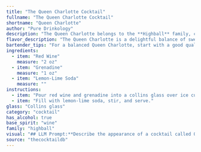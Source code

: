 ```yaml
---
title: "The Queen Charlotte Cocktail"
fullname: "The Queen Charlotte Cocktail"
shortname: "Queen Charlotte"
author: "Pure Drinkology"
description: "The Queen Charlotte belongs to the **Highball** family, characterized by their tall, mixed drinks with a base spirit and a mixer. This simple concoction likely originated in the early 20th century, likely inspired by the popularity of red wine cocktails and the growing trend of soda-based drinks. "
flavor_description: "The Queen Charlotte is a delightful balance of sweet and tart. The red wine provides a rich, fruity base, while the grenadine adds a touch of sweetness and a vibrant ruby hue. The lemon-lime soda provides a refreshing effervescence and a subtle citrus tang, making this cocktail both complex and approachable. It's a perfect choice for a warm afternoon or a light and airy aperitif. "
bartender_tips: "For a balanced Queen Charlotte, start with a good quality dry red wine. Don't skimp on the grenadine – it adds the sweetness and vibrant color. Use a chilled glass and add the soda last for a bubbly fizz.  A splash of lemon juice can brighten the flavor. Adjust the proportions to your liking, but keep the red wine dominant for a true Queen's touch. "
ingredients:
  - item: "Red Wine"
    measure: "2 oz"
  - item: "Grenadine"
    measure: "1 oz"
  - item: "Lemon-Lime Soda"
    measure: ""
instructions:
  - item: "Pour red wine and grenadine into a collins glass over ice cubes."
  - item: "Fill with lemon-lime soda, stir, and serve."
glass: "Collins glass"
category: "cocktail"
has_alcohol: true
base_spirit: "wine"
family: "highball"
visual: "## LLM Prompt:**Describe the appearance of a cocktail called Queen Charlotte, which is made with red wine, grenadine, and lemon-lime soda.  Be sure to include details about:*** **Color:** Is it a single, uniform color, or does it have layers? What is the overall tone of the color - light, dark, vibrant, muted? * **Clarity:** Is it clear, cloudy, or opaque? * **Texture:**  Is it smooth, bubbly, or layered with different densities? * **Garnish:**  If any, describe the garnish and how it is placed in the drink. **Example:** Imagine a Queen Charlotte served in a tall glass with ice. The drink is a beautiful, layered masterpiece. The bottom layer is a vibrant ruby red, showcasing the rich color of the red wine. Above it, a layer of vibrant, almost fluorescent red grenadine sits, creating a distinct boundary between the two. Finally, a crown of refreshing lemon-lime soda adds a delicate, pale yellow hue and a gentle effervescence. A delicate sprig of mint, perched on the edge of the glass, adds a touch of green and freshness. "
source: "thecocktaildb"
---
```


